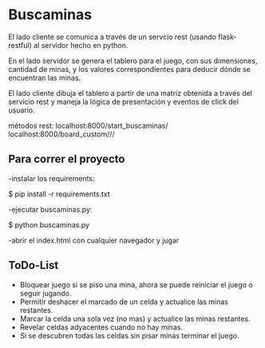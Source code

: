 # Buscaminas


El lado cliente se comunica a través de un servcio rest (usando flask-restful) al servidor hecho en python.

En el lado servidor se genera el tablero para el juego, con sus dimensiones, cantidad de minas, y los valores correspondientes para deducir dónde se encuentran las minas.

El lado cliente dibuja el tablero a partir de una matriz obtenida a través del servicio rest y maneja la lógica de presentación y eventos de click del usuario.

métodos rest: 
	localhost:8000/start_buscaminas/
	localhost:8000/board_custom/<size>/<mines>/

## Para correr el proyecto

-instalar los requirements:

$ pip install -r requirements.txt

-ejecutar buscaminas.py:

$ python buscaminas.py 

-abrir el index.html con cualquier navegador y jugar

## ToDo-List
* Bloquear juego si se piso una mina, ahora se puede reiniciar el juego o seguir jugando.
* Permitir deshacer el marcado de un celda y actualice las minas restantes.
* Marcar la celda una sola vez (no mas) y actualice las minas restantes.
* Revelar celdas adyacentes cuando no hay minas.
* Si se descubren todas las celdas sin pisar minas terminar el juego.
